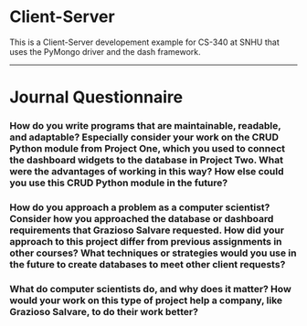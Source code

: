 # Client-Server
This is a Client-Server developement example for CS-340 at SNHU that uses the PyMongo driver and the dash framework.

---
# Journal Questionnaire

### How do you write programs that are maintainable, readable, and adaptable? Especially consider your work on the CRUD Python module from Project One, which you used to connect the dashboard widgets to the database in Project Two. What were the advantages of working in this way? How else could you use this CRUD Python module in the future?


### How do you approach a problem as a computer scientist? Consider how you approached the database or dashboard requirements that Grazioso Salvare requested. How did your approach to this project differ from previous assignments in other courses? What techniques or strategies would you use in the future to create databases to meet other client requests?


### What do computer scientists do, and why does it matter? How would your work on this type of project help a company, like Grazioso Salvare, to do their work better?

